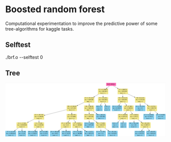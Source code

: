 # Boosted random forest

Computational experimentation to improve the predictive power of some tree-algorithms for kaggle tasks.

## Selftest

./brf.o --selftest 0

## Tree 

![dot.png](pictures/dot.png)





